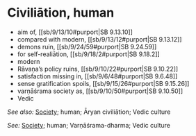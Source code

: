 # Civiliātion, human

* aim of, [[sb/9/13/10#purport|SB 9.13.10]]
* compared with modern, [[sb/9/13/12#purport|SB 9.13.12]]
* demons ruin, [[sb/9/24/59#purport|SB 9.24.59]]
* for self-realiātion, [[sb/9/18/2#purport|SB 9.18.2]]
* modern
* Rāvaṇa’s policy ruins, [[sb/9/10/22#purport|SB 9.10.22]]
* satisfaction missing in, [[sb/9/6/48#purport|SB 9.6.48]]
* sense gratification spoils, [[sb/9/15/26#purport|SB 9.15.26]]
* varṇāśrama society as, [[sb/9/10/50#purport|SB 9.10.50]]
* Vedic

*See also:* [Society](entries/society.md); human; Āryan civiliātion; Vedic culture

*See:* [Society](entries/society.md); human; Varṇāśrama-dharma; Vedic culture
